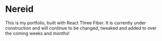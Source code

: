 # Nereid

This is my portfolio, built with React Three Fiber. It is currently under construction and will continue to be changed, tweaked and added to over the coming weeks and months!
